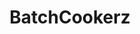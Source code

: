 ---
title: "BatchCookerz"
title_fr: "BatchCookerz"
order: 2
description: "Design and integration of a responsive web interface for my final project at 'The Hacking Project' bootcamp."
description_fr: "Design et intégration d'une interface web responsive pour mon projet final au bootcamp 'The Hacking Project'."
featuredImage: ../images/batch-cookerz.jpg
url: "http://batchcookerz.fr"
tags: ["visual identity", "webdesign", "html", "scss", "bootstrap", "ruby", "git"]
tags_fr: ["identité visuelle", "webdesign", "html", "scss", "bootstrap", "ruby", "git"]
---